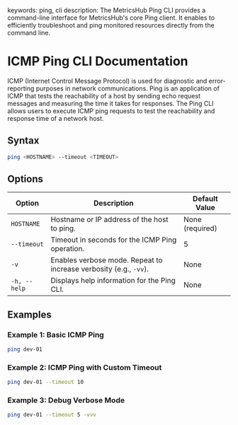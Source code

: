keywords: ping, cli
description: The MetricsHub Ping CLI provides a command-line interface for MetricsHub's core Ping client. It enables to efficiently troubleshoot and ping monitored resources directly from the command line.

# ICMP Ping CLI Documentation

ICMP (Internet Control Message Protocol) is used for diagnostic and error-reporting purposes in network communications. Ping is an application of ICMP that tests the reachability of a host by sending echo request messages and measuring the time it takes for responses.
The Ping CLI allows users to execute ICMP ping requests to test the reachability and response time of a network host.

## Syntax

```bash
ping <HOSTNAME> --timeout <TIMEOUT>
```

## Options

| Option       | Description                                                       | Default Value   |
| ------------ | ----------------------------------------------------------------- | --------------- |
| `HOSTNAME`   | Hostname or IP address of the host to ping.                       | None (required) |
| `--timeout`  | Timeout in seconds for the ICMP Ping operation.                   | 5               |
| `-v`         | Enables verbose mode. Repeat to increase verbosity (e.g., `-vv`). | None            |
| `-h, --help` | Displays help information for the Ping CLI.                       | None            |

## Examples

### Example 1: Basic ICMP Ping

```bash
ping dev-01
```

### Example 2: ICMP Ping with Custom Timeout

```bash
ping dev-01 --timeout 10
```

### Example 3: Debug Verbose Mode

```bash
ping dev-01 --timeout 5 -vvv
```